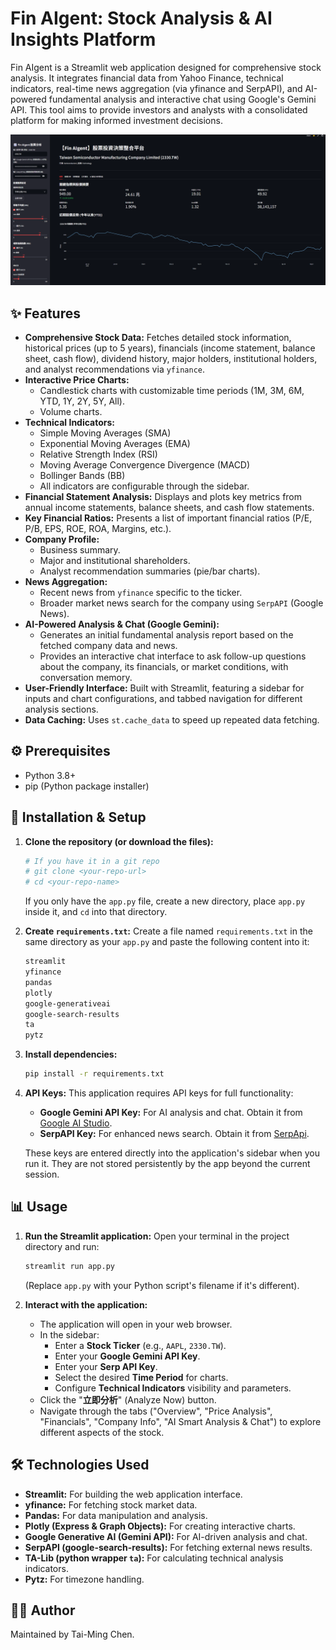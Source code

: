 # Fin AIgent: Stock Analysis & AI Insights Platform

Fin AIgent is a Streamlit web application designed for comprehensive stock analysis. It integrates financial data from Yahoo Finance, technical indicators, real-time news aggregation (via yfinance and SerpAPI), and AI-powered fundamental analysis and interactive chat using Google's Gemini API. This tool aims to provide investors and analysts with a consolidated platform for making informed investment decisions.

![Fin AIgent Screenshot](platform_demo.png)

## ✨ Features

*   **Comprehensive Stock Data:** Fetches detailed stock information, historical prices (up to 5 years), financials (income statement, balance sheet, cash flow), dividend history, major holders, institutional holders, and analyst recommendations via `yfinance`.
*   **Interactive Price Charts:**
    *   Candlestick charts with customizable time periods (1M, 3M, 6M, YTD, 1Y, 2Y, 5Y, All).
    *   Volume charts.
*   **Technical Indicators:**
    *   Simple Moving Averages (SMA)
    *   Exponential Moving Averages (EMA)
    *   Relative Strength Index (RSI)
    *   Moving Average Convergence Divergence (MACD)
    *   Bollinger Bands (BB)
    *   All indicators are configurable through the sidebar.
*   **Financial Statement Analysis:** Displays and plots key metrics from annual income statements, balance sheets, and cash flow statements.
*   **Key Financial Ratios:** Presents a list of important financial ratios (P/E, P/B, EPS, ROE, ROA, Margins, etc.).
*   **Company Profile:**
    *   Business summary.
    *   Major and institutional shareholders.
    *   Analyst recommendation summaries (pie/bar charts).
*   **News Aggregation:**
    *   Recent news from `yfinance` specific to the ticker.
    *   Broader market news search for the company using `SerpAPI` (Google News).
*   **AI-Powered Analysis & Chat (Google Gemini):**
    *   Generates an initial fundamental analysis report based on the fetched company data and news.
    *   Provides an interactive chat interface to ask follow-up questions about the company, its financials, or market conditions, with conversation memory.
*   **User-Friendly Interface:** Built with Streamlit, featuring a sidebar for inputs and chart configurations, and tabbed navigation for different analysis sections.
*   **Data Caching:** Uses `st.cache_data` to speed up repeated data fetching.

## ⚙️ Prerequisites

*   Python 3.8+
*   pip (Python package installer)

## 🚀 Installation & Setup

1.  **Clone the repository (or download the files):**
    ```bash
    # If you have it in a git repo
    # git clone <your-repo-url>
    # cd <your-repo-name>
    ```
    If you only have the `app.py` file, create a new directory, place `app.py` inside it, and `cd` into that directory.

2.  **Create `requirements.txt`:**
    Create a file named `requirements.txt` in the same directory as your `app.py` and paste the following content into it:
    ```txt
    streamlit
    yfinance
    pandas
    plotly
    google-generativeai
    google-search-results
    ta
    pytz
    ```

3.  **Install dependencies:**
    ```bash
    pip install -r requirements.txt
    ```

4.  **API Keys:**
    This application requires API keys for full functionality:
    *   **Google Gemini API Key:** For AI analysis and chat. Obtain it from [Google AI Studio](https://aistudio.google.com/app/apikey).
    *   **SerpAPI Key:** For enhanced news search. Obtain it from [SerpApi](https://serpapi.com/).

    These keys are entered directly into the application's sidebar when you run it. They are not stored persistently by the app beyond the current session.

## 📊 Usage

1.  **Run the Streamlit application:**
    Open your terminal in the project directory and run:
    ```bash
    streamlit run app.py
    ```
    (Replace `app.py` with your Python script's filename if it's different).

2.  **Interact with the application:**
    *   The application will open in your web browser.
    *   In the sidebar:
        *   Enter a **Stock Ticker** (e.g., `AAPL`, `2330.TW`).
        *   Enter your **Google Gemini API Key**.
        *   Enter your **Serp API Key**.
        *   Select the desired **Time Period** for charts.
        *   Configure **Technical Indicators** visibility and parameters.
    *   Click the "**立即分析**" (Analyze Now) button.
    *   Navigate through the tabs ("Overview", "Price Analysis", "Financials", "Company Info", "AI Smart Analysis & Chat") to explore different aspects of the stock.

## 🛠️ Technologies Used

*   **Streamlit:** For building the web application interface.
*   **yfinance:** For fetching stock market data.
*   **Pandas:** For data manipulation and analysis.
*   **Plotly (Express & Graph Objects):** For creating interactive charts.
*   **Google Generative AI (Gemini API):** For AI-driven analysis and chat.
*   **SerpAPI (google-search-results):** For fetching external news results.
*   **TA-Lib (python wrapper `ta`):** For calculating technical analysis indicators.
*   **Pytz:** For timezone handling.

## 🧑‍💻 Author

Maintained by Tai-Ming Chen.